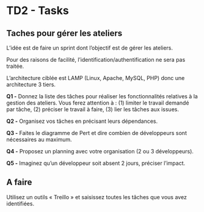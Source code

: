 # TD2 - Tasks

## Taches pour gérer les ateliers

L’idée est de faire un sprint dont l’objectif est de gérer les ateliers.

Pour des raisons de facilité, l’identification/authentification ne sera pas traitée. 

L’architecture ciblée est LAMP (Linux, Apache, MySQL, PHP) donc une architecture 3 tiers.

**Q1 -** Donnez la liste des tâches pour réaliser les fonctionnalités relatives à la gestion des ateliers. Vous ferez attention à : (1) limiter le travail demandé par tâche, (2) préciser le travail à faire, (3) lier les tâches aux issues.

**Q2 -** Organisez vos tâches en précisant leurs dépendances.

**Q3 -** Faites le diagramme de Pert et dire combien de développeurs sont nécessaires au maximum.

**Q4 -** Proposez un planning avec votre organisation (2 ou 3 développeurs). 

**Q5 -** Imaginez qu’un développeur soit absent 2 jours, préciser l’impact.

## A faire

Utilisez un outils « Treillo » et saisissez toutes les tâches que vous avez identifiées.
